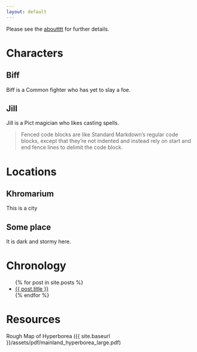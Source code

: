 ```yaml
---
layout: default
---
```


Please see the [aboutttt](about.md) for further details.

# Characters
## Biff
Biff is a Common fighter who has yet to slay a foe.

## Jill
Jill is a Pict magician who likes casting spells.

> Fenced code blocks are like Standard Markdown’s regular code blocks, except that they’re not indented and instead rely on start and end fence lines to delimit the code block.


# Locations
## Khromarium
This is a city

## Some place
It is dark and stormy here.

# Chronology
<ul>
  {% for post in site.posts %}
    <li>
      <a href="{{ post.url | prepend:site.baseurl }}">{{ post.title }}</a>
    </li>
  {% endfor %}
</ul>

# Resources
Rough Map of Hyperborea ({{ site.baseurl }}/assets/pdf/mainland_hyperborea_large.pdf)
